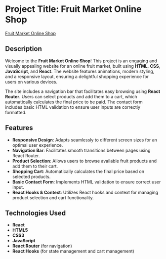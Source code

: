 # Project Title: Fruit Market Online Shop

[Fruit Market Online Shop](https://alfonso-gonzalez-martinez.github.io/fruitMarket-shop/#/)

## Description

Welcome to the **Fruit Market Online Shop**! This project is an engaging and visually appealing website for an online fruit market, built using **HTML**, **CSS**, **JavaScript**, and **React**. The website features animations, modern styling, and a responsive layout, ensuring a delightful shopping experience for users on various devices.

The site includes a navigation bar that facilitates easy browsing using **React Router**. Users can select products and add them to a cart, which automatically calculates the final price to be paid. The contact form includes basic HTML validation to ensure user inputs are correctly formatted.

## Features

- **Responsive Design**: Adapts seamlessly to different screen sizes for an optimal user experience.
- **Navigation Bar**: Facilitates smooth transitions between pages using React Router.
- **Product Selection**: Allows users to browse available fruit products and add them to their cart.
- **Shopping Cart**: Automatically calculates the final price based on selected products.
- **Basic Contact Form**: Implements HTML validation to ensure correct user input.
- **React Hooks & Context**: Utilizes React hooks and context for managing product selection and cart functionality.

## Technologies Used

- **React**
- **HTML5**
- **CSS3**
- **JavaScript**
- **React Router** (for navigation)
- **React Hooks** (for state management and cart management)
